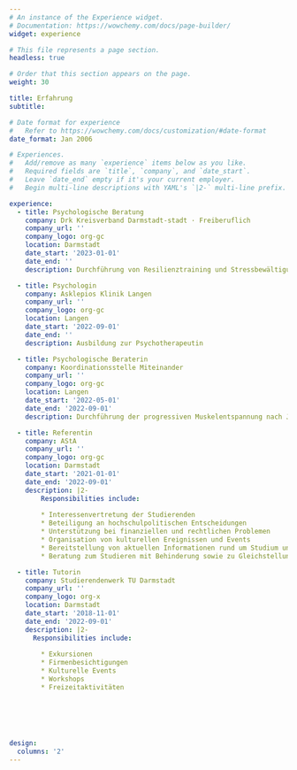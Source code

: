 ```yaml
---
# An instance of the Experience widget.
# Documentation: https://wowchemy.com/docs/page-builder/
widget: experience

# This file represents a page section.
headless: true

# Order that this section appears on the page.
weight: 30

title: Erfahrung
subtitle:

# Date format for experience
#   Refer to https://wowchemy.com/docs/customization/#date-format
date_format: Jan 2006

# Experiences.
#   Add/remove as many `experience` items below as you like.
#   Required fields are `title`, `company`, and `date_start`.
#   Leave `date_end` empty if it's your current employer.
#   Begin multi-line descriptions with YAML's `|2-` multi-line prefix.

experience:
  - title: Psychologische Beratung 
    company: Drk Kreisverband Darmstadt-stadt · Freiberuflich
    company_url: ''
    company_logo: org-gc
    location: Darmstadt 
    date_start: '2023-01-01'
    date_end: ''
    description: Durchführung von Resilienztraining und Stressbewältigung bei geflüchteten ukrainischen Frauen

  - title: Psychologin 
    company: Asklepios Klinik Langen
    company_url: ''
    company_logo: org-gc
    location: Langen
    date_start: '2022-09-01'
    date_end: ''
    description: Ausbildung zur Psychotherapeutin 

  - title: Psychologische Beraterin
    company: Koordinationsstelle Miteinander
    company_url: ''
    company_logo: org-gc
    location: Langen
    date_start: '2022-05-01'
    date_end: '2022-09-01'
    description: Durchführung der progressiven Muskelentspannung nach Jacobson bei geflüchteten ukrainischen Frauen

  - title: Referentin
    company: AStA
    company_url: ''
    company_logo: org-gc
    location: Darmstadt
    date_start: '2021-01-01'
    date_end: '2022-09-01'
    description: |2-
        Responsibilities include:
        
        * Interessenvertretung der Studierenden
        * Beteiligung an hochschulpolitischen Entscheidungen
        * Unterstützung bei finanziellen und rechtlichen Problemen
        * Organisation von kulturellen Ereignissen und Events
        * Bereitstellung von aktuellen Informationen rund um Studium und Hochschule
        * Beratung zum Studieren mit Behinderung sowie zu Gleichstellungsfragen

  - title: Tutorin
    company: Studierendenwerk TU Darmstadt
    company_url: ''
    company_logo: org-x
    location: Darmstadt
    date_start: '2018-11-01'
    date_end: '2022-09-01'
    description: |2-
      Responsibilities include:
      
        * Exkursionen
        * Firmenbesichtigungen
        * Kulturelle Events
        * Workshops
        * Freizeitaktivitäten

        

      
      

design:
  columns: '2'
---
```

